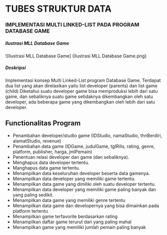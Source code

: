 # TUBES STRUKTUR DATA

### IMPLEMENTASI MULTI LINKED-LIST PADA PROGRAM DATABASE GAME

##### Ilustrasi MLL Database Game

![Ilustrasi MLL Database Game] {Ilustrasi MLL Database Game.png}

##### Deskripsi

Implementasi konsep Multi Linked-List program Database Game. Terdapat dua list yang akan direlasikan yaitu list developer (parents) dan list game (child)
Diketahui suatu developer game bisa memproduksi lebih dari satu game, dan sebaliknya suatu game setidaknya dikembangkan oleh satu developer, ada beberapa game yang dikembangkan oleh lebih dari satu developer.

## Functionalitas Program

- Penambahan developer/studio game (IDStudio, namaStudio, thnBerdiri, alamatStudio, revenue)
- Penambahan data game (IDGame, judulGame, tglRilis, rating, genre, platform, publisher, harga, jmlPemain)
- Penentuan relasi developer dan game (dan sebaliknya).
- Menghapus data developer tertentu.
- Manghapus data game tertentu.
- Menampilkan data keseluruhan developer beserta data gamenya.
- Menampilkan data developer yang memiliki game tertentu.
- Menampilkan data game yang dimiliki oleh suatu developer tertentu.
- Menampilkan data developer yang memiliki game paling banyak dan yang paling sedikit.
- Menampilkan data game yang memiliki genre tertentu
- Menampilkan data game dan developernya yang bisa dimainkan pada platform tertentu
- Menampilkan game terfavorite berdasarkan rating
- Menampilkan daftar game terurut dari yang paling mahal
- Menampilkan game yang memiliki jumlah pemain paling banyak
